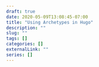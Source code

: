 ```yaml
---
draft: true
date: 2020-05-09T13:08:45-07:00
title: "Using Archetypes in Hugo"
description: ""
slug: "" 
tags: []
categories: []
externalLink: ""
series: []
---
```

